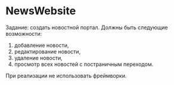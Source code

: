 # NewsWebsite

Задание: создать новостной портал. 
Должны быть следующие возможности:
1) добавление новости,
2) редактирование новости,
3) удаление новости,
4) просмотр всех новостей с постраничным переходом.

При реализации не использовать фреймворки.
